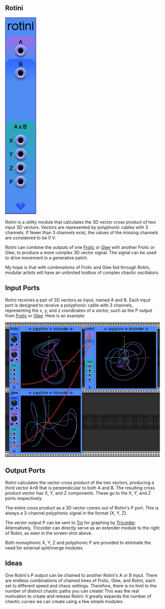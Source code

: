 ## Rotini

![Rotini](images/rotini.png)

Rotini is a utility module that calculates the 3D vector cross product
of two input 3D vectors. Vectors are represented by polyphonic cables with 3 channels.
If fewer than 3 channels exist, the values of the missing channels are considered to be 0&nbsp;V.

Rotini can combine the outputs of one [Frolic](Frolic.md) or [Glee](Glee.md) with another Frolic or Glee, to produce a more complex 3D vector signal. The signal can be used to drive movement in a generative patch.

My hope is that with combinations of Frolic and Glee fed through Rotini, modular artists
will have an unlimited toolbox of complex chaotic oscillators.

## Input Ports

Rotini receives a pair of 3D vectors as input, named A and B.
Each input port is designed to receive a polyphonic cable with 3 channels,
representing the x, y, and z coordinates of a vector, such as the P output
from [Frolic](Frolic.md) or [Glee](Glee.md). Here is an example:

![Rotini Example](images/rotini_example.png)

## Output Ports

Rotini calculates the vector cross product of the two vectors, producing a third vector A&times;B that is perpendicular to both A and B. The resulting cross product vector has X, Y, and Z components. These go to the X, Y, and Z ports respectively.

The entire cross product as a 3D vector comes out of Rotini's P port. This is always a 3-channel polyphonic signal in the format (X, Y, Z).

The vector output P can be sent to [Tin](Tin.md) for graphing by [Tricorder](Tricorder.md).
Alternatively, Tricorder can directly serve as an extender module to the right of Rotini,
as seen in the screen shot above.

Both monophonic X, Y, Z and polyphonic P are provided to eliminate the need for external split/merge modules.

## Ideas

One Rotini's P output can be chained to another Rotini's A or B input. There are endless combinations of chained trees of Frolic, Glee, and Rotini, each set to different speed and chaos settings.
Therefore, there is no limit to the number of distinct chaotic paths you can create!
This was the real motivation to create and release Rotini: it greatly expands the number of chaotic curves we can create using a few simple modules.
